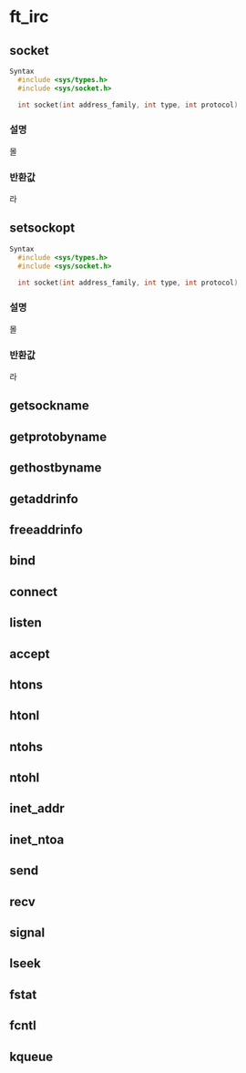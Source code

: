 # ft_irc

## socket
```c++
Syntax
  #include <sys/types.h>
  #include <sys/socket.h>

  int socket(int address_family, int type, int protocol)
```
### 설명
몰
### 반환값
라
## setsockopt
```c++
Syntax
  #include <sys/types.h>
  #include <sys/socket.h>

  int socket(int address_family, int type, int protocol)
```
### 설명
몰
### 반환값
라
## getsockname
## getprotobyname
## gethostbyname
## getaddrinfo
## freeaddrinfo
## bind
## connect 
## listen
## accept
## htons
## htonl
## ntohs
## ntohl
## inet_addr
## inet_ntoa
## send
## recv
## signal
## lseek
## fstat
## fcntl
## kqueue
